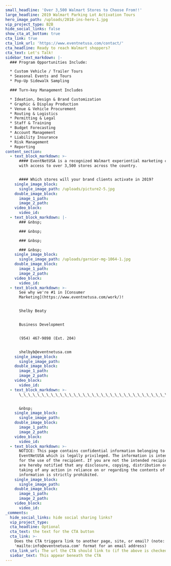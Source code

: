 ```yaml
---
small_headline: 'Over 3,500 Walmart Stores to Choose From!!'
large_headline: 2019 Walmart Parking Lot Activation Tours
hero_image_path: /uploads/2018-ins-hero-1.jpg
vip_project_type: B2B
hide_social_links: false
show_cta_at_bottom: true
cta_link: true
cta_link_url: 'https://www.eventnetusa.com/contact/'
cta_headline: Ready to reach Walmart shoppers?
cta_text: Let's Talk!
sidebar_text_markdown: |-
  ### Program Opportunities Include:

  * Custom Vehicle / Trailer Tours
  * Seasonal Events and Tours
  * Pop-Up Sidewalk Sampling

  ### Turn-key Management Includes

  * Ideation, Design & Brand Customization
  * Graphic & Display Production
  * Venue & Vehicle Procurement
  * Routing & Logistics
  * Permitting & Legal
  * Staff & Training
  * Budget Forecasting
  * Account Management
  * Liability Insurance
  * Risk Management
  * Reporting
content_section:
  - text_block_markdown: >-
      #### EventNetUSA is a recognized Walmart experiential marketing company
      with access to over 3,500 stores across the country.


      #### Which stores will your brand clients activate in 2019?
    single_image_block:
      single_image_path: /uploads/picture2-5.jpg
    double_image_block:
      image_1_path:
      image_2_path:
    video_block:
      video_id:
  - text_block_markdown: |-
      ### &nbsp;

      ### &nbsp;

      ### &nbsp;

      ### &nbsp;
    single_image_block:
      single_image_path: /uploads/garnier-mg-1064-1.jpg
    double_image_block:
      image_1_path:
      image_2_path:
    video_block:
      video_id:
  - text_block_markdown: >-
      See why we're #1 in [Consumer
      Marketing](https://www.eventnetusa.com/work/)!


      Shelby Beaty


      Business Development


      (954) 467-9898 (Ext. 204)


      shelbyb@eventnetusa.com
    single_image_block:
      single_image_path:
    double_image_block:
      image_1_path:
      image_2_path:
    video_block:
      video_id:
  - text_block_markdown: >-
      \_\_\_\_\_\_\_\_\_\_\_\_\_\_\_\_\_\_\_\_\_\_\_\_\_\_\_\_\_\_\_\_\_\_\_\_\_\_\_\_\_\_\_\_\_\_\_\_\_\_\_\_\_\_\_\_\_\_\_\_\_\_\_\_\_\_\_\_\_\_\_\_\_\_\_\_\_\_\_\_\_\_\_


      &nbsp;
    single_image_block:
      single_image_path:
    double_image_block:
      image_1_path:
      image_2_path:
    video_block:
      video_id:
  - text_block_markdown: >-
      NOTICE: This page contains confidential information belonging to
      EventNetUSA which is legally privileged. The information is intended only
      for the use of the recipient. If you are not the intended recipient, you
      are hereby notified that any disclosure, copying, distribution or the
      taking of any action in reliance on or regarding the contents of this
      information is strictly prohibited.
    single_image_block:
      single_image_path:
    double_image_block:
      image_1_path:
      image_2_path:
    video_block:
      video_id:
_comments:
  hide_social_links: hide social sharing links?
  vip_project_type:
  cta_headline: Optional
  cta_text: the text for the CTA button
  cta_link: >-
    Does the CTA triggera link to another page, site, or email? (note: use
    'mailto:info@eventnetusa.com' format for an email address)
  cta_link_url: The url the CTA should link to (if the above is checked)
  siebar_text: This appear beneath the CTA
---
```

